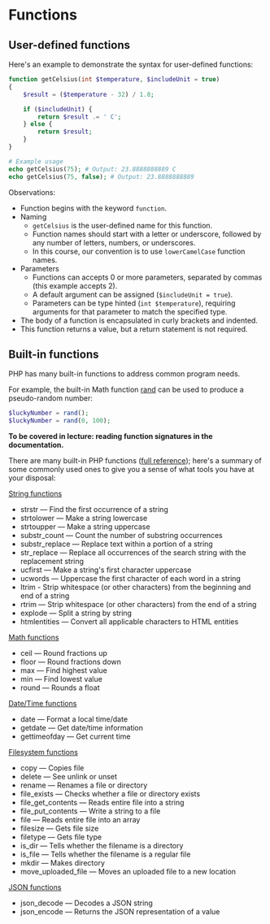 # Functions

## User-defined functions

Here's an example to demonstrate the syntax for user-defined functions:

```php
function getCelsius(int $temperature, $includeUnit = true)
{
    $result = ($temperature - 32) / 1.8;

    if ($includeUnit) {
        return $result .= ' C';
    } else {
        return $result;
    }
}

# Example usage
echo getCelsius(75); # Output: 23.8888888889 C
echo getCelsius(75, false); # Output: 23.8888888889
```

Observations:

* Function begins with the keyword `function`.
* Naming
  * `getCelsius` is the user-defined name for this function.
  * Function names should start with a letter or underscore, followed by any number of letters, numbers, or underscores.
  * In this course, our convention is to use `lowerCamelCase` function names.
* Parameters
  * Functions can accepts 0 or more parameters, separated by commas (this example accepts 2).
  * A default argument can be assigned (`$includeUnit = true`).
  * Parameters can be type hinted (`int $temperature`), requiring arguments for that parameter to match the specified type.
* The body of a function is encapsulated in curly brackets and indented.
* This function returns a value, but a return statement is not required.

## Built-in functions

PHP has many built-in functions to address common program needs.

For example, the built-in Math function [rand](http://php.net/manual/en/function.rand.php) can be used to produce a pseudo-random number:

```php
$luckyNumber = rand();
$luckyNumber = rand(0, 100);
```

**To be covered in lecture: reading function signatures in the documentation.**

There are many built-in PHP functions ([full reference](http://php.net/manual/en/funcref.php)); here's a summary of some commonly used ones to give you a sense of what tools you have at your disposal:

[String functions](http://php.net/manual/en/book.strings.php)

* strstr — Find the first occurrence of a string
* strtolower — Make a string lowercase
* strtoupper — Make a string uppercase
* substr_count — Count the number of substring occurrences
* substr_replace — Replace text within a portion of a string
* str_replace — Replace all occurrences of the search string with the replacement string
* ucfirst — Make a string's first character uppercase
* ucwords — Uppercase the first character of each word in a string
* ltrim - Strip whitespace (or other characters) from the beginning and end of a string
* rtrim — Strip whitespace (or other characters) from the end of a string
* explode — Split a string by string
* htmlentities — Convert all applicable characters to HTML entities

[Math functions](http://php.net/manual/en/book.math.php)

* ceil — Round fractions up
* floor — Round fractions down
* max — Find highest value
* min — Find lowest value
* round — Rounds a float

[Date/Time functions](http://php.net/manual/en/ref.datetime.php)

* date — Format a local time/date
* getdate — Get date/time information
* gettimeofday — Get current time

[Filesystem functions](http://php.net/manual/en/book.filesystem.php)

* copy — Copies file
* delete — See unlink or unset
* rename — Renames a file or directory
* file_exists — Checks whether a file or directory exists
* file_get_contents — Reads entire file into a string
* file_put_contents — Write a string to a file
* file — Reads entire file into an array
* filesize — Gets file size
* filetype — Gets file type
* is_dir — Tells whether the filename is a directory
* is_file — Tells whether the filename is a regular file
* mkdir — Makes directory
* move_uploaded_file — Moves an uploaded file to a new location

[JSON functions](http://php.net/manual/en/book.json.php)

* json_decode — Decodes a JSON string
* json_encode — Returns the JSON representation of a value
